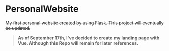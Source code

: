 # PersonalWebsite
<strike>My first personal website created by using Flask. This project will eventually be updated.</strike>
> **As of September 17th, I've decided to create my landing page with Vue. Although this Repo will remain for later references.**
